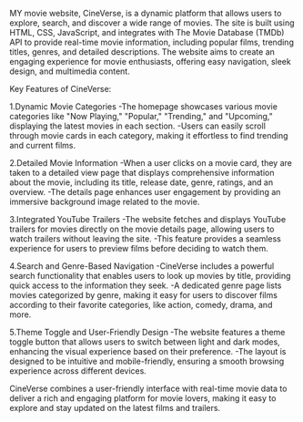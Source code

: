 MY movie website, CineVerse, is a dynamic platform that allows users to explore, search, and discover a wide range of movies. The site is built using HTML, CSS, JavaScript, and integrates with The Movie Database (TMDb) API to provide real-time movie information, including popular films, trending titles, genres, and detailed descriptions. The website aims to create an engaging experience for movie enthusiasts, offering easy navigation, sleek design, and multimedia content.

Key Features of CineVerse:

1.Dynamic Movie Categories
-The homepage showcases various movie categories like "Now Playing," "Popular," "Trending," and "Upcoming," displaying the latest movies in each section.
-Users can easily scroll through movie cards in each category, making it effortless to find trending and current films.

2.Detailed Movie Information
-When a user clicks on a movie card, they are taken to a detailed view page that displays comprehensive information about the movie, including its title, release date, genre, ratings, and an overview.
-The details page enhances user engagement by providing an immersive background image related to the movie.

3.Integrated YouTube Trailers
-The website fetches and displays YouTube trailers for movies directly on the movie details page, allowing users to watch trailers without leaving the site.
-This feature provides a seamless experience for users to preview films before deciding to watch them.

4.Search and Genre-Based Navigation
-CineVerse includes a powerful search functionality that enables users to look up movies by title, providing quick access to the information they seek.
-A dedicated genre page lists movies categorized by genre, making it easy for users to discover films according to their favorite categories, like action, comedy, drama, and more.

5.Theme Toggle and User-Friendly Design
-The website features a theme toggle button that allows users to switch between light and dark modes, enhancing the visual experience based on their preference.
-The layout is designed to be intuitive and mobile-friendly, ensuring a smooth browsing experience across different devices.

CineVerse combines a user-friendly interface with real-time movie data to deliver a rich and engaging platform for movie lovers, making it easy to explore and stay updated on the latest films and trailers.
